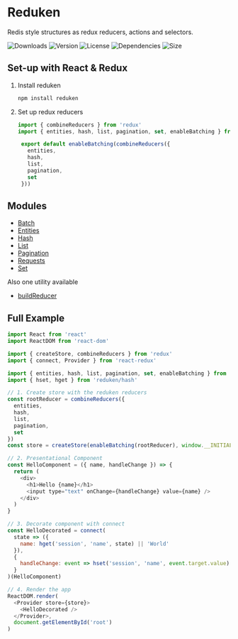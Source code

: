# Reduken

Redis style structures as redux reducers, actions and selectors.

![Downloads](https://badgen.net/npm/dt/reduken)
![Version](https://badgen.net/npm/v/reduken)
![License](https://badgen.net/npm/license/reduken)
![Dependencies](https://badgen.net/david/dep/redradix/reduken)
![Size](https://badgen.net/bundlephobia/min/reduken)

## Set-up with React & Redux

1. Install reduken
   ```bash
   npm install reduken
   ```
2. Set up redux reducers
   ```js
   import { combineReducers } from 'redux'
   import { entities, hash, list, pagination, set, enableBatching } from 'reduken'

    export default enableBatching(combineReducers({
      entities,
      hash,
      list,
      pagination,
      set
    }))
    ```

## Modules

- [Batch](src/batch/README.md)
- [Entities](src/entities/README.md)
- [Hash](src/hash/README.md)
- [List](src/list/README.md)
- [Pagination](src/pagination/README.md)
- [Requests](src/requests/README.md)
- [Set](src/set/README.md)

Also one utility available

- [buildReducer](src/lib/buildReducer.js)

## Full Example

```js
import React from 'react'
import ReactDOM from 'react-dom'

import { createStore, combineReducers } from 'redux'
import { connect, Provider } from 'react-redux'

import { entities, hash, list, pagination, set, enableBatching } from 'reduken'
import { hset, hget } from 'reduken/hash'

// 1. Create store with the reduken reducers
const rootReducer = combineReducers({
  entities,
  hash,
  list,
  pagination,
  set
})
const store = createStore(enableBatching(rootReducer), window.__INITIAL_STATE__)

// 2. Presentational Component
const HelloComponent = ({ name, handleChange }) => {
  return (
    <div>
      <h1>Hello {name}</h1>
      <input type="text" onChange={handleChange} value={name} />
    </div>
  )
}

// 3. Decorate component with connect
const HelloDecorated = connect(
  state => ({
    name: hget('session', 'name', state) || 'World'
  }),
  {
    handleChange: event => hset('session', 'name', event.target.value)
  }
)(HelloComponent)

// 4. Render the app
ReactDOM.render(
  <Provider store={store}>
    <HelloDecorated />
  </Provider>,
  document.getElementById('root')
)
```
